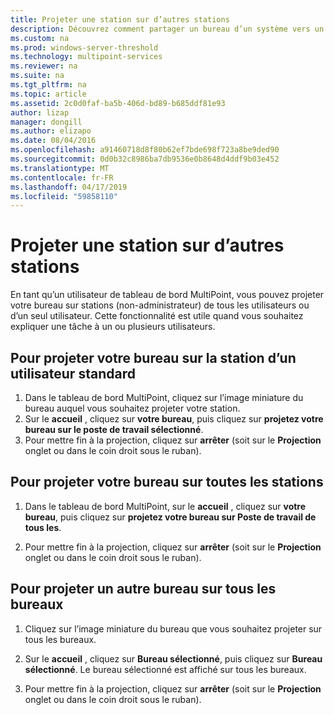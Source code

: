 ```yaml
---
title: Projeter une station sur d’autres stations
description: Découvrez comment partager un bureau d’un système vers un autre dans MultiPoint Services
ms.custom: na
ms.prod: windows-server-threshold
ms.technology: multipoint-services
ms.reviewer: na
ms.suite: na
ms.tgt_pltfrm: na
ms.topic: article
ms.assetid: 2c0d0faf-ba5b-406d-bd89-b685ddf81e93
author: lizap
manager: dongill
ms.author: elizapo
ms.date: 08/04/2016
ms.openlocfilehash: a91460718d8f80b62ef7bde698f723a8be9ded90
ms.sourcegitcommit: 0d0b32c8986ba7db9536e0b8648d4ddf9b03e452
ms.translationtype: MT
ms.contentlocale: fr-FR
ms.lasthandoff: 04/17/2019
ms.locfileid: "59858110"
---
```

# <a name="project-a-station-to-other-stations"></a>Projeter une station sur d’autres stations
En tant qu’un utilisateur de tableau de bord MultiPoint, vous pouvez projeter votre bureau sur stations (non-administrateur) de tous les utilisateurs ou d’un seul utilisateur. Cette fonctionnalité est utile quand vous souhaitez expliquer une tâche à un ou plusieurs utilisateurs.  
  
## <a name="to-project-your-desktop-to-a-standard-users-station"></a>Pour projeter votre bureau sur la station d’un utilisateur standard  
  
1.  Dans le tableau de bord MultiPoint, cliquez sur l’image miniature du bureau auquel vous souhaitez projeter votre station.  
2.  Sur le **accueil** , cliquez sur **votre bureau**, puis cliquez sur **projetez votre bureau sur le poste de travail sélectionné**.  
3.  Pour mettre fin à la projection, cliquez sur **arrêter** (soit sur le **Projection** onglet ou dans le coin droit sous le ruban).  
  
## <a name="to-project-your-desktop-to-all-stations"></a>Pour projeter votre bureau sur toutes les stations  
  
1.  Dans le tableau de bord MultiPoint, sur le **accueil** , cliquez sur **votre bureau**, puis cliquez sur **projetez votre bureau sur Poste de travail de tous les**.  
  
2.  Pour mettre fin à la projection, cliquez sur **arrêter** (soit sur le **Projection** onglet ou dans le coin droit sous le ruban).  
  
## <a name="to-project-a-different-desktop-to-all-desktops"></a>Pour projeter un autre bureau sur tous les bureaux  
  
1.  Cliquez sur l’image miniature du bureau que vous souhaitez projeter sur tous les bureaux.  
  
2.  Sur le **accueil** , cliquez sur **Bureau sélectionné**, puis cliquez sur **Bureau sélectionné**. Le bureau sélectionné est affiché sur tous les bureaux.  
  
3.  Pour mettre fin à la projection, cliquez sur **arrêter** (soit sur le **Projection** onglet ou dans le coin droit sous le ruban).  